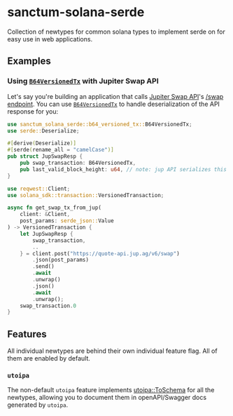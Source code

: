 # sanctum-solana-serde

Collection of newtypes for common solana types to implement serde on for easy use in web applications.

## Examples

### Using [`B64VersionedTx`](crate::b64_versioned_tx::B64VersionedTx) with Jupiter Swap API

Let's say you're building an application that calls [Jupiter Swap API](https://docs.jup.ag/docs/APIs/swap-api)'s [/swap endpoint](https://docs.jup.ag/api-v6/post-swap). You can use [`B64VersionedTx`](crate::b64_versioned_tx::B64VersionedTx) to handle deserialization of the API response for you:

```rust
use sanctum_solana_serde::b64_versioned_tx::B64VersionedTx;
use serde::Deserialize;

#[derive(Deserialize)]
#[serde(rename_all = "camelCase")]
pub struct JupSwapResp {
    pub swap_transaction: B64VersionedTx,
    pub last_valid_block_height: u64, // note: jup API serializes this as a json number, not a string
}
```

```rust ignore
use reqwest::Client;
use solana_sdk::transaction::VersionedTransaction;

async fn get_swap_tx_from_jup(
    client: &Client,
    post_params: serde_json::Value
) -> VersionedTransaction {
    let JupSwapResp {
        swap_transaction,
        ..
    } = client.post("https://quote-api.jup.ag/v6/swap")
        .json(post_params)
        .send()
        .await
        .unwrap()
        .json()
        .await
        .unwrap();
    swap_transaction.0
}
```

## Features

All individual newtypes are behind their own individual feature flag. All of them are enabled by default.

### `utoipa`

The non-default `utoipa` feature implements [utoipa::ToSchema](https://docs.rs/utoipa/latest/utoipa/trait.ToSchema.html) for all the newtypes, allowing you to document them in openAPI/Swagger docs generated by `utoipa`.
